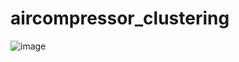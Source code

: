 # aircompressor_clustering

![image](https://user-images.githubusercontent.com/91239335/230572809-a5c58e69-df76-4674-bee7-cd6e861bfe97.png)
